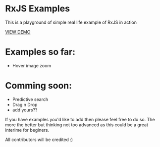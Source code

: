 # RxJS Examples

This is a playground of simple real life example of RxJS in action

[VIEW DEMO](http://cmdv.github.io/RxJS-Examples)

# Examples so far:

* Hover image zoom


# Comming soon:

* Predictive search
* Drag n Drop
* add yours??

If you have examples you'd like to add then please feel free to do so.
The more the better but thinking not too advanced as this could be a great interime for beginers.

All contributors will be credited :)
